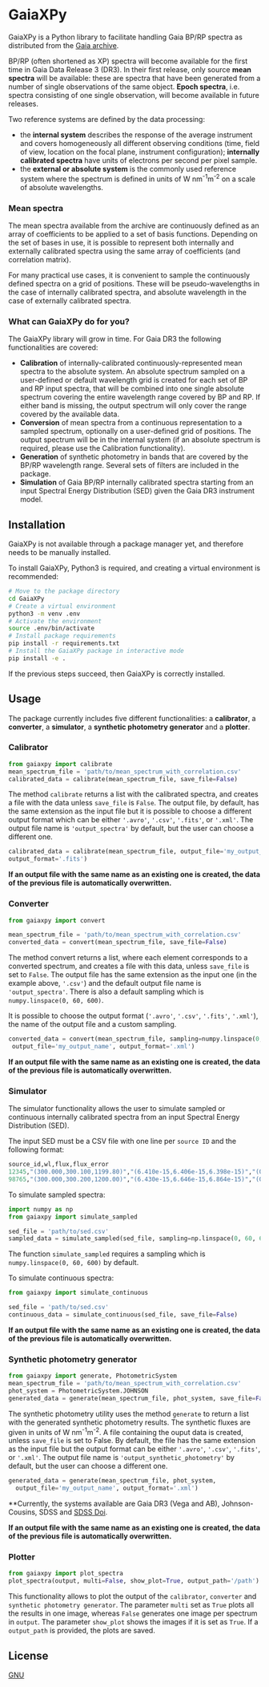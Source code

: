 # GaiaXPy

GaiaXPy is a Python library to facilitate handling Gaia BP/RP spectra as distributed from the [Gaia archive](https://gea.esac.esa.int/archive/).

BP/RP (often shortened as XP) spectra will become available for the first time in Gaia Data Release 3 (DR3).
In their first release, only source **mean spectra** will be available: these are spectra that have been generated
from a number of single observations of the same object. **Epoch spectra**, i.e. spectra consisting of one single
observation, will become available in future releases.

Two reference systems are defined by the data processing:
* the **internal system** describes the response of the average instrument and covers homogeneously all different
observing conditions (time, field of view, location on the focal plane, instrument configuration); **internally
calibrated spectra** have units of electrons per second per pixel sample.
* the **external or absolute system** is the commonly used reference system where the spectrum is defined in units
of W nm<sup>-1</sup>m<sup>-2</sup> on a scale of absolute wavelengths.

### Mean spectra

The mean spectra available from the archive are continuously defined as an array of coefficients to be applied to
a set of basis functions.
Depending on the set of bases in use, it is possible to represent both internally and externally calibrated
spectra using the same array of coefficients (and correlation matrix).

For many practical use cases, it is convenient to sample the continuously defined spectra on a grid of positions.
These will be pseudo-wavelengths in the case of internally calibrated spectra, and absolute wavelength in the case
of externally calibrated spectra.

### What can GaiaXPy do for you?

The GaiaXPy library will grow in time. For Gaia DR3 the following functionalities are covered:
* **Calibration** of internally-calibrated continuously-represented mean spectra to the absolute system. An absolute spectrum sampled on a user-defined or default wavelength grid is created for each set of BP and RP input spectra, that will be combined into one single absolute spectrum covering the entire wavelength range covered by BP and RP. If either band is missing, the output spectrum will only cover the range covered by the available data.
* **Conversion** of mean spectra from a continuous representation to a sampled spectrum, optionally on a user-defined grid of positions. The output spectrum will be in the internal system (if an absolute spectrum is required, please use the Calibration functionality). 
* **Generation** of synthetic photometry in bands that are covered by the BP/RP wavelength range. Several sets of filters are included in the package.
* **Simulation** of Gaia BP/RP internally calibrated spectra starting from an input Spectral Energy Distribution (SED) given the Gaia DR3 instrument model.

## Installation

GaiaXPy is not available through a package manager yet, and therefore needs to be manually installed.

To install GaiaXPy, Python3 is required, and creating a virtual environment is recommended:

```sh
# Move to the package directory
cd GaiaXPy
# Create a virtual environment
python3 -m venv .env
# Activate the environment
source .env/bin/activate
# Install package requirements
pip install -r requirements.txt
# Install the GaiaXPy package in interactive mode
pip install -e .
```

If the previous steps succeed, then GaiaXPy is correctly installed.

## Usage

The package currently includes five different functionalities: a **calibrator**, a **converter**, a **simulator**, a **synthetic photometry generator** and a **plotter**.

### Calibrator

```python
from gaiaxpy import calibrate
mean_spectrum_file = 'path/to/mean_spectrum_with_correlation.csv'
calibrated_data = calibrate(mean_spectrum_file, save_file=False)
```
The method `calibrate` returns a list with the calibrated spectra, and creates
a file with the data unless `save_file` is `False`. The output file, by default, has the same extension as the input file but it is possible to choose a different output format which can be either `'.avro'`, `'.csv'`, `'.fits'`, or `'.xml'`. The output file name is `'output_spectra'` by default, but the user can choose a different one.

```python
calibrated_data = calibrate(mean_spectrum_file, output_file='my_output_name',
output_format='.fits')
```

**If an output file with the same name as an existing one is created, the data of the previous file is automatically overwritten.**

### Converter

```python
from gaiaxpy import convert

mean_spectrum_file = 'path/to/mean_spectrum_with_correlation.csv'
converted_data = convert(mean_spectrum_file, save_file=False)
```
The method convert returns a list, where each element corresponds to a converted
spectrum, and creates a file with this data, unless `save_file` is set to `False`. The output file has the same extension as the input one (in the example above, `'.csv'`) and the default output file name is `'output_spectra'`. There is also a default sampling which is `numpy.linspace(0, 60, 600)`.

It is possible to choose the output format (`'.avro'`, `'.csv'`, `'.fits'`, `'.xml'`), the name of the output file and a custom sampling.
```python
converted_data = convert(mean_spectrum_file, sampling=numpy.linspace(0, 100, 1000),
 output_file='my_output_name', output_format='.xml')
```
**If an output file with the same name as an existing one is created, the data of the previous file is automatically overwritten.**

### Simulator

The simulator functionality allows the user to simulate sampled or continuous internally calibrated spectra from an input Spectral Energy Distribution (SED).

The input SED must be a CSV file with one line per `source ID` and the following format:

```python
source_id,wl,flux,flux_error
12345,"(300.000,300.100,1199.80)","(6.410e-15,6.406e-15,6.398e-15)","(0.00000,0.00000,0.00000)"
98765,"(300.000,300.200,1200.00)","(6.430e-15,6.646e-15,6.864e-15)","(0.00000,0.00000,0.00000)"
```

To simulate sampled spectra:

```python
import numpy as np
from gaiaxpy import simulate_sampled

sed_file = 'path/to/sed.csv'
sampled_data = simulate_sampled(sed_file, sampling=np.linspace(0, 60, 600), save_file=False)
```

The function `simulate_sampled` requires a sampling which is `numpy.linspace(0, 60, 600)` by default.

To simulate continuous spectra:

```python
from gaiaxpy import simulate_continuous

sed_file = 'path/to/sed.csv'
continuous_data = simulate_continuous(sed_file, save_file=False)
```

**If an output file with the same name as an existing one is created, the data of the previous file is automatically overwritten.**

### Synthetic photometry generator

```python
from gaiaxpy import generate, PhotometricSystem
mean_spectrum_file = 'path/to/mean_spectrum_with_correlation.csv'
phot_system = PhotometricSystem.JOHNSON
generated_data = generate(mean_spectrum_file, phot_system, save_file=False)
```
The synthetic photometry utility uses the method `generate` to return a list with the generated synthetic photometry results. The synthetic fluxes are given in units
of W nm<sup>-1</sup>m<sup>-2</sup>. A file containing the ouput data is created, unless `save_file` is set to False. By default, the file has the same extension as the input file but the output format can be either `'.avro'`, `'.csv'`, `'.fits'`, or `'.xml'`. The output file name is `'output_synthetic_photometry'` by default, but the user can choose a different one.
```python
generated_data = generate(mean_spectrum_file, phot_system,
  output_file='my_output_name', output_format='.xml')
```
**Currently, the systems available are Gaia DR3 (Vega and AB), Johnson-Cousins, SDSS and [SDSS Doi](https://ui.adsabs.harvard.edu/abs/2010AJ....139.1628D/abstract).

**If an output file with the same name as an existing one is created, the data of the previous file is automatically overwritten.**

### Plotter
```python
from gaiaxpy import plot_spectra
plot_spectra(output, multi=False, show_plot=True, output_path='/path')
```

This functionality allows to plot the output of the `calibrator`, `converter` and `synthetic photometry generator`. The parameter `multi` set as `True` plots all the results in one image, whereas `False` generates one image per spectrum in `output`. The parameter `show_plot` shows the images if it is set as `True`. If a `output_path` is provided, the plots are saved.

## License
[GNU](https://gitlab.com/pyxp-developers/gaiaxpy-pkg/-/blob/master/LICENSE)
